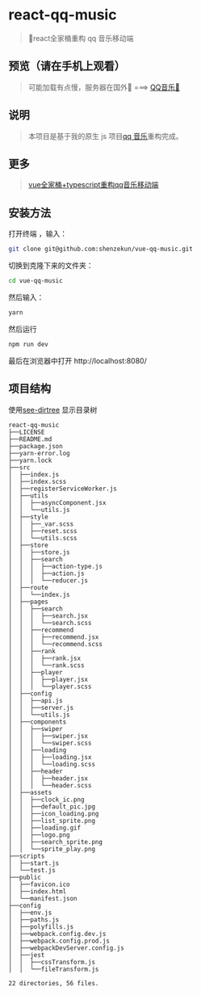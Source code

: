 # react-qq-music
> 🎼react全家桶重构 qq 音乐移动端

## 预览（请在手机上观看）

> 可能加载有点慢，服务器在国外🤣 ===> [QQ音乐🎵](http://shenzekun.cn/react-qq-music/build/index.html/)


## 说明

> 本项目是基于我的原生 js 项目[qq 音乐](https://github.com/shenzekun/QMusic)重构完成。

## 更多
> [vue全家桶+typescript重构qq音乐移动端](https://github.com/shenzekun/vue-qq-music)

## 安装方法

打开终端 ，输入：

```bash
git clone git@github.com:shenzekun/vue-qq-music.git
```

切换到克隆下来的文件夹：

```bash
cd vue-qq-music
```

然后输入：

```bash
yarn
```

然后运行

```bash
npm run dev
```

最后在浏览器中打开 http://localhost:8080/

## 项目结构

使用[see-dirtree](https://github.com/shenzekun/see-dirtree) 显示目录树

```
react-qq-music
├──LICENSE
├──README.md
├──package.json
├──yarn-error.log
├──yarn.lock
├──src
│  ├──index.js
│  ├──index.scss
│  ├──registerServiceWorker.js
│  ├──utils
│  │  ├──asyncComponent.jsx
│  │  └──utils.js
│  ├──style
│  │  ├──_var.scss
│  │  ├──reset.scss
│  │  └──utils.scss
│  ├──store
│  │  ├──store.js
│  │  ├──search
│  │  │  ├──action-type.js
│  │  │  ├──action.js
│  │  │  └──reducer.js
│  ├──route
│  │  └──index.js
│  ├──pages
│  │  ├──search
│  │  │  ├──search.jsx
│  │  │  └──search.scss
│  │  ├──recommend
│  │  │  ├──recommend.jsx
│  │  │  └──recommend.scss
│  │  ├──rank
│  │  │  ├──rank.jsx
│  │  │  └──rank.scss
│  │  ├──player
│  │  │  ├──player.jsx
│  │  │  └──player.scss
│  ├──config
│  │  ├──api.js
│  │  ├──server.js
│  │  └──utils.js
│  ├──components
│  │  ├──swiper
│  │  │  ├──swiper.jsx
│  │  │  └──swiper.scss
│  │  ├──loading
│  │  │  ├──loading.jsx
│  │  │  └──loading.scss
│  │  ├──header
│  │  │  ├──header.jsx
│  │  │  └──header.scss
│  ├──assets
│  │  ├──clock_ic.png
│  │  ├──default_pic.jpg
│  │  ├──icon_loading.png
│  │  ├──list_sprite.png
│  │  ├──loading.gif
│  │  ├──logo.png
│  │  ├──search_sprite.png
│  │  └──sprite_play.png
├──scripts
│  ├──start.js
│  └──test.js
├──public
│  ├──favicon.ico
│  ├──index.html
│  └──manifest.json
├──config
│  ├──env.js
│  ├──paths.js
│  ├──polyfills.js
│  ├──webpack.config.dev.js
│  ├──webpack.config.prod.js
│  ├──webpackDevServer.config.js
│  ├──jest
│  │  ├──cssTransform.js
│  │  └──fileTransform.js

22 directories, 56 files.
```

